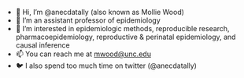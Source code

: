 - 👋 Hi, I’m @anecdatally (also known as Mollie Wood)
- 👀 I’m an assistant professor of epidemiology
- 💞️ I’m interested in epidemiologic methods, reproducible research, pharmacoepidemiology, reproductive & perinatal epidemiology, and causal inference
- 📫 You can reach me at mwood@unc.edu
- 🐦 I also spend too much time on twitter (@anecdatally)

<!---
anecdatally/anecdatally is a ✨ special ✨ repository because its `README.md` (this file) appears on your GitHub profile.
You can click the Preview link to take a look at your changes.
--->
